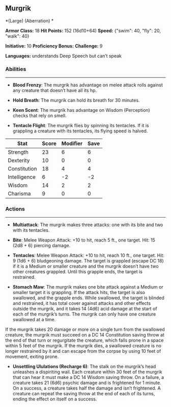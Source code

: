 ## Murgrik
*(Large) (Aberration) *

**Armor Class:** 18
**Hit Points:** 152 (16d10+64)
**Speed:** {"swim": 40, "fly": 20, "walk": 40}

**Initiative:** 10
**Proficiency Bonus:**
**Challenge:** 9

**Languages:** understands Deep Speech but can’t speak

### Abilities
 --- 
- **Blood Frenzy**: The murgrik has advantage on melee attack rolls against any creature that doesn’t have all its hp.

- **Hold Breath**: The murgrik can hold its breath for 30 minutes.

- **Keen Scent**: The murgrik has advantage on Wisdom (Perception) checks that rely on smell.

- **Tentacle Flight**: The murgrik flies by spinning its tentacles. If it is grappling a creature with its tentacles, its flying speed is halved.



| Stat | Score | Modifier | Save |
| ---- | ---- | ---- | ---- |
| Strength | 23 | 6 | 6 |
| Dexterity | 10 | 0 | 0 |
| Constitution | 18 | 4 | 4 |
| Intelligence | 6 | -2 | -2 |
| Wisdom | 14 | 2 | 2 |
| Charisma | 9 | 0 | 0 |

### Actions
 --- 
- **Multiattack**: The murgrik makes three attacks: one with its bite and two with its tentacles.

- **Bite**: Melee Weapon Attack: +10 to hit, reach 5 ft., one target. Hit: 15 (2d8 + 6) piercing damage.

- **Tentacles**: Melee Weapon Attack: +10 to hit, reach 10 ft., one target. Hit: 9 (1d6 + 6) bludgeoning damage. The target is grappled (escape DC 18) if it is a Medium or smaller creature and the murgrik doesn’t have two other creatures grappled. Until this grapple ends, the target is restrained.

- **Stomach Maw**: The murgrik makes one bite attack against a Medium or smaller target it is grappling. If the attack hits, the target is also swallowed, and the grapple ends. While swallowed, the target is blinded and restrained, it has total cover against attacks and other effects outside the murgrik, and it takes 14 (4d6) acid damage at the start of each of the murgrik’s turns. The murgrik can only have one creature swallowed at a time.

If the murgrik takes 20 damage or more on a single turn from the swallowed creature, the murgrik must succeed on a DC 14 Constitution saving throw at the end of that turn or regurgitate the creature, which falls prone in a space within 5 feet of the murgrik. If the murgrik dies, a swallowed creature is no longer restrained by it and can escape from the corpse by using 10 feet of movement, exiting prone.

- **Unsettling Ululations (Recharge 6)**: The stalk on the murgrik’s head unleashes a dispiriting wail. Each creature within 30 feet of the murgrik that can hear it must make a DC 14 Wisdom saving throw. On a failure, a creature takes 21 (6d6) psychic damage and is frightened for 1 minute. On a success, a creature takes half the damage and isn’t frightened. A creature can repeat the saving throw at the end of each of its turns, ending the effect on itself on a success.

